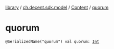 [library](../../index.md) / [ch.decent.sdk.model](../index.md) / [Content](index.md) / [quorum](./quorum.md)

# quorum

`@SerializedName("quorum") val quorum: `[`Int`](https://kotlinlang.org/api/latest/jvm/stdlib/kotlin/-int/index.html)